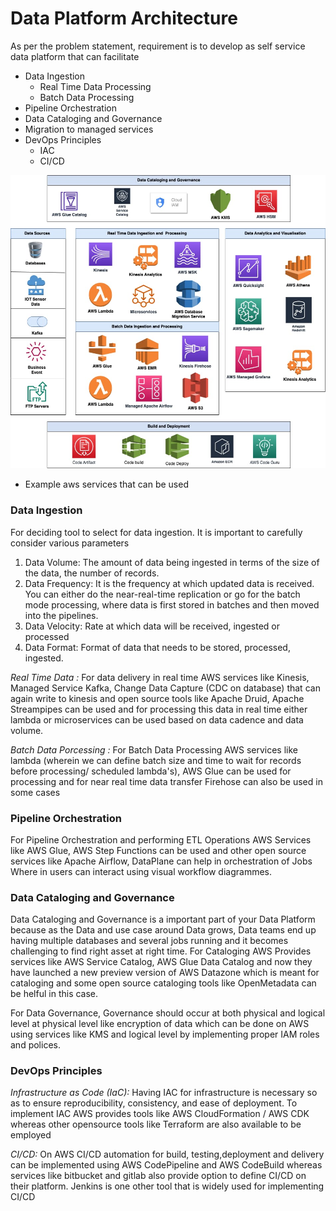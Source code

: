 # Data Platform Architecture

As per the problem statement, requirement is to develop as self service data platform that can facilitate
* Data Ingestion
    * Real Time Data Processing
    * Batch Data Processing
* Pipeline Orchestration
* Data Cataloging and Governance
* Migration to managed services
* DevOps Principles
    * IAC 
    * CI/CD
 
![Alt text](./DataPlatform.png)
* Example aws services that can be used 


### Data Ingestion

For deciding tool to select for data ingestion. It is important to carefully consider various parameters 

1. Data Volume: The amount of data being ingested in terms of the size of the data, the number of records.
2. Data Frequency: It is the frequency at which updated data is received. You can either do the near-real-time replication or go for the batch mode processing, where data is first stored in batches and then moved into the pipelines. 
3. Data Velocity: Rate at which data will be received, ingested or processed
4. Data Format: Format of data that needs to be stored, processed, ingested.

*Real Time Data :*
For data delivery in real time AWS services like Kinesis, Managed Service Kafka, Change Data Capture (CDC on database) that can again write to kinesis and open source tools like Apache Druid, Apache Streampipes can be used and for processing this data in real time either lambda or microservices can be used based on data cadence and data volume.

*Batch Data Porcessing :*
For Batch Data Processing AWS services like lambda (wherein we can define batch size and time to wait for records before processing/ scheduled lambda's), AWS Glue can be used for processing and for near real time data transfer Firehose can also be used in some cases

### Pipeline Orchestration
For Pipeline Orchestration and performing ETL Operations AWS Services like AWS Glue, AWS Step Functions can be used and other open source services like Apache Airflow, DataPlane can help in orchestration of Jobs Where in users can interact using visual workflow diagrammes.
    
### Data Cataloging and Governance
Data Cataloging and Governance is a important part of your Data Platform because as the Data and use case around Data grows, Data teams end up having multiple databases and several jobs running and it becomes challenging to find right asset at right time. For Cataloging AWS Provides services like AWS Service Catalog, AWS Glue Data Catalog and now they have launched a new preview version of AWS Datazone which is meant for cataloging and some open source cataloging tools like OpenMetadata can be helful in this case. 

For Data Governance, Governance should occur at both physical and logical level at physical level like encryption of data which can be done on AWS using services like KMS and logical level by implementing proper IAM roles and polices.

### DevOps Principles
*Infrastructure as Code (IaC):*
Having IAC for infrastructure is necessary so as to ensure reproducibility, consistency, and ease of deployment. To implement IAC AWS provides tools like AWS CloudFormation / AWS CDK whereas other opensource tools like Terraform are also available to be employed 

*CI/CD:*
On AWS CI/CD automation for build, testing,deployment and delivery can be implemented using AWS CodePipeline and AWS CodeBuild whereas services like bitbucket and gitlab also provide option to define CI/CD on their platform. Jenkins is one other tool that is widely used for implementing CI/CD





